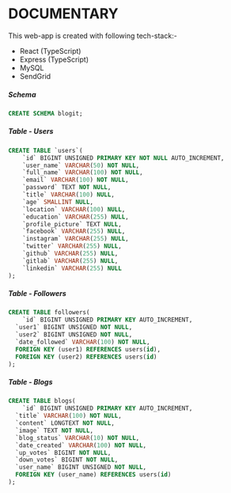 # DOCUMENTARY

This web-app is created with following tech-stack:-

- React (TypeScript)
- Express (TypeScript)
- MySQL
- SendGrid

##### Schema

```sql
CREATE SCHEMA blogit;
```

##### Table - Users

```sql
CREATE TABLE `users`(
    `id` BIGINT UNSIGNED PRIMARY KEY NOT NULL AUTO_INCREMENT,
    `user_name` VARCHAR(50) NOT NULL,
    `full_name` VARCHAR(100) NOT NULL,
    `email` VARCHAR(100) NOT NULL,
    `password` TEXT NOT NULL,
    `title` VARCHAR(100) NULL,
    `age` SMALLINT NULL,
    `location` VARCHAR(100) NULL,
    `education` VARCHAR(255) NULL,
    `profile_picture` TEXT NULL,
    `facebook` VARCHAR(255) NULL,
    `instagram` VARCHAR(255) NULL,
    `twitter` VARCHAR(255) NULL,
    `github` VARCHAR(255) NULL,
    `gitlab` VARCHAR(255) NULL,
    `linkedin` VARCHAR(255) NULL
);
```

##### Table - Followers

```sql
CREATE TABLE followers(
	`id` BIGINT UNSIGNED PRIMARY KEY AUTO_INCREMENT,
  `user1` BIGINT UNSIGNED NOT NULL,
  `user2` BIGINT UNSIGNED NOT NULL,
  `date_followed` VARCHAR(100) NOT NULL,
  FOREIGN KEY (user1) REFERENCES users(id),
  FOREIGN KEY (user2) REFERENCES users(id)
);
```

##### Table - Blogs

```sql
CREATE TABLE blogs(
	`id` BIGINT UNSIGNED PRIMARY KEY AUTO_INCREMENT,
  `title` VARCHAR(100) NOT NULL,
  `content` LONGTEXT NOT NULL,
  `image` TEXT NOT NULL,
  `blog_status` VARCHAR(10) NOT NULL,
  `date_created` VARCHAR(100) NOT NULL,
  `up_votes` BIGINT NOT NULL,
  `down_votes` BIGINT NOT NULL,
  `user_name` BIGINT UNSIGNED NOT NULL,
  FOREIGN KEY (user_name) REFERENCES users(id)
);
```
